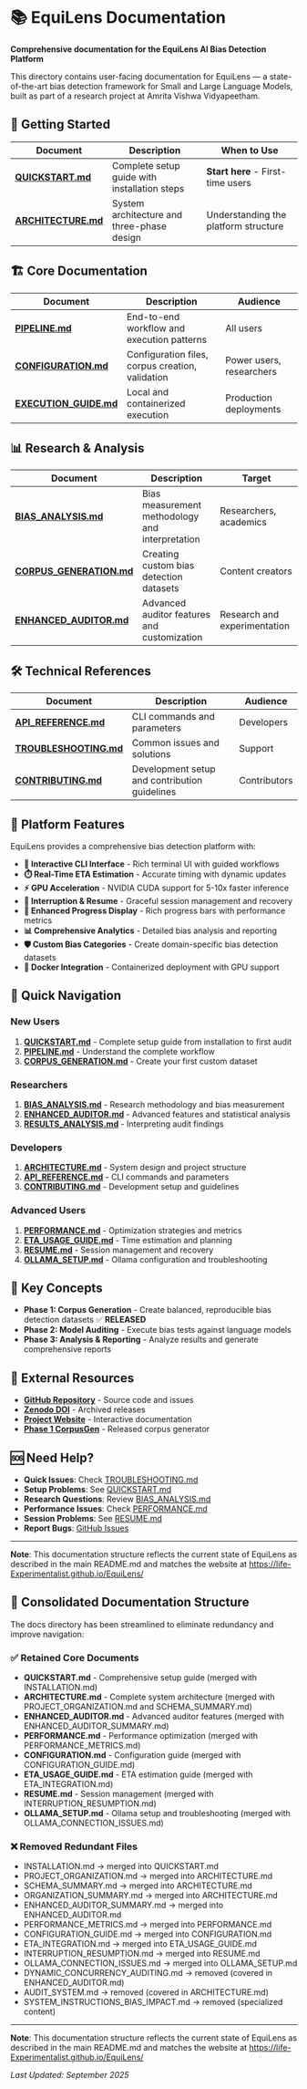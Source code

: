 # 📚 EquiLens Documentation

**Comprehensive documentation for the EquiLens AI Bias Detection Platform**

This directory contains user-facing documentation for EquiLens — a state-of-the-art bias detection framework for Small and Large Language Models, built as part of a research project at Amrita Vishwa Vidyapeetham.

## 🚀 Getting Started

| Document                               | Description                                  | When to Use                          |
| -------------------------------------- | -------------------------------------------- | ------------------------------------ |
| **[QUICKSTART.md](QUICKSTART.md)**     | Complete setup guide with installation steps | **Start here** - First-time users    |
| **[ARCHITECTURE.md](ARCHITECTURE.md)** | System architecture and three-phase design   | Understanding the platform structure |

## 🏗️ Core Documentation

| Document                                     | Description                                      | Audience                 |
| -------------------------------------------- | ------------------------------------------------ | ------------------------ |
| **[PIPELINE.md](PIPELINE.md)**               | End-to-end workflow and execution patterns       | All users                |
| **[CONFIGURATION.md](CONFIGURATION.md)**     | Configuration files, corpus creation, validation | Power users, researchers |
| **[EXECUTION_GUIDE.md](EXECUTION_GUIDE.md)** | Local and containerized execution                | Production deployments   |

## 📊 Research & Analysis

| Document                                         | Description                                     | Target                       |
| ------------------------------------------------ | ----------------------------------------------- | ---------------------------- |
| **[BIAS_ANALYSIS.md](BIAS_ANALYSIS.md)**         | Bias measurement methodology and interpretation | Researchers, academics       |
| **[CORPUS_GENERATION.md](CORPUS_GENERATION.md)** | Creating custom bias detection datasets         | Content creators             |
| **[ENHANCED_AUDITOR.md](ENHANCED_AUDITOR.md)**   | Advanced auditor features and customization     | Research and experimentation |

## 🛠️ Technical References

| Document                                     | Description                                   | Audience     |
| -------------------------------------------- | --------------------------------------------- | ------------ |
| **[API_REFERENCE.md](API_REFERENCE.md)**     | CLI commands and parameters                   | Developers   |
| **[TROUBLESHOOTING.md](TROUBLESHOOTING.md)** | Common issues and solutions                   | Support      |
| **[CONTRIBUTING.md](CONTRIBUTING.md)**       | Development setup and contribution guidelines | Contributors |

## 📱 Platform Features

EquiLens provides a comprehensive bias detection platform with:

- **🎯 Interactive CLI Interface** - Rich terminal UI with guided workflows
- **⏱️ Real-Time ETA Estimation** - Accurate timing with dynamic updates
- **⚡ GPU Acceleration** - NVIDIA CUDA support for 5-10x faster inference
- **🔄 Interruption & Resume** - Graceful session management and recovery
- **🎨 Enhanced Progress Display** - Rich progress bars with performance metrics
- **📊 Comprehensive Analytics** - Detailed bias analysis and reporting
- **🛡️ Custom Bias Categories** - Create domain-specific bias detection datasets
- **🐳 Docker Integration** - Containerized deployment with GPU support

## 🌟 Quick Navigation

### New Users
1. **[QUICKSTART.md](QUICKSTART.md)** - Complete setup guide from installation to first audit
2. **[PIPELINE.md](PIPELINE.md)** - Understand the complete workflow
3. **[CORPUS_GENERATION.md](CORPUS_GENERATION.md)** - Create your first custom dataset

### Researchers
1. **[BIAS_ANALYSIS.md](BIAS_ANALYSIS.md)** - Research methodology and bias measurement
2. **[ENHANCED_AUDITOR.md](ENHANCED_AUDITOR.md)** - Advanced features and statistical analysis
3. **[RESULTS_ANALYSIS.md](RESULTS_ANALYSIS.md)** - Interpreting audit findings

### Developers
1. **[ARCHITECTURE.md](ARCHITECTURE.md)** - System design and project structure
2. **[API_REFERENCE.md](API_REFERENCE.md)** - CLI commands and parameters
3. **[CONTRIBUTING.md](CONTRIBUTING.md)** - Development setup and guidelines

### Advanced Users
1. **[PERFORMANCE.md](PERFORMANCE.md)** - Optimization strategies and metrics
2. **[ETA_USAGE_GUIDE.md](ETA_USAGE_GUIDE.md)** - Time estimation and planning
3. **[RESUME.md](RESUME.md)** - Session management and recovery
4. **[OLLAMA_SETUP.md](OLLAMA_SETUP.md)** - Ollama configuration and troubleshooting

## 🎯 Key Concepts

- **Phase 1: Corpus Generation** - Create balanced, reproducible bias detection datasets ✅ **RELEASED**
- **Phase 2: Model Auditing** - Execute bias tests against language models
- **Phase 3: Analysis & Reporting** - Analyze results and generate comprehensive reports

## 📖 External Resources

- **[GitHub Repository](https://github.com/Life-Experimentalist/EquiLens)** - Source code and issues
- **[Zenodo DOI](https://doi.org/10.5281/zenodo.17014103)** - Archived releases
- **[Project Website](https://life-Experimentalist.github.io/EquiLens/)** - Interactive documentation
- **[Phase 1 CorpusGen](https://github.com/Life-Experimentalist/EquiLens/tree/main/src/Phase1_CorpusGenerator)** - Released corpus generator

## 🆘 Need Help?

- **Quick Issues**: Check [TROUBLESHOOTING.md](TROUBLESHOOTING.md)
- **Setup Problems**: See [QUICKSTART.md](QUICKSTART.md)
- **Research Questions**: Review [BIAS_ANALYSIS.md](BIAS_ANALYSIS.md)
- **Performance Issues**: Check [PERFORMANCE.md](PERFORMANCE.md)
- **Session Problems**: See [RESUME.md](RESUME.md)
- **Report Bugs**: [GitHub Issues](https://github.com/Life-Experimentalist/EquiLens/issues)

---

**Note**: This documentation structure reflects the current state of EquiLens as described in the main README.md and matches the website at https://life-Experimentalist.github.io/EquiLens/

## 📁 Consolidated Documentation Structure

The docs directory has been streamlined to eliminate redundancy and improve navigation:

### ✅ Retained Core Documents
- **QUICKSTART.md** - Comprehensive setup guide (merged with INSTALLATION.md)
- **ARCHITECTURE.md** - Complete system architecture (merged with PROJECT_ORGANIZATION.md and SCHEMA_SUMMARY.md)
- **ENHANCED_AUDITOR.md** - Advanced auditor features (merged with ENHANCED_AUDITOR_SUMMARY.md)
- **PERFORMANCE.md** - Performance optimization (merged with PERFORMANCE_METRICS.md)
- **CONFIGURATION.md** - Configuration guide (merged with CONFIGURATION_GUIDE.md)
- **ETA_USAGE_GUIDE.md** - ETA estimation guide (merged with ETA_INTEGRATION.md)
- **RESUME.md** - Session management (merged with INTERRUPTION_RESUMPTION.md)
- **OLLAMA_SETUP.md** - Ollama setup and troubleshooting (merged with OLLAMA_CONNECTION_ISSUES.md)

### ❌ Removed Redundant Files
- INSTALLATION.md → merged into QUICKSTART.md
- PROJECT_ORGANIZATION.md → merged into ARCHITECTURE.md
- SCHEMA_SUMMARY.md → merged into ARCHITECTURE.md
- ORGANIZATION_SUMMARY.md → merged into ARCHITECTURE.md
- ENHANCED_AUDITOR_SUMMARY.md → merged into ENHANCED_AUDITOR.md
- PERFORMANCE_METRICS.md → merged into PERFORMANCE.md
- CONFIGURATION_GUIDE.md → merged into CONFIGURATION.md
- ETA_INTEGRATION.md → merged into ETA_USAGE_GUIDE.md
- INTERRUPTION_RESUMPTION.md → merged into RESUME.md
- OLLAMA_CONNECTION_ISSUES.md → merged into OLLAMA_SETUP.md
- DYNAMIC_CONCURRENCY_AUDITING.md → removed (covered in ENHANCED_AUDITOR.md)
- AUDIT_SYSTEM.md → removed (covered in ARCHITECTURE.md)
- SYSTEM_INSTRUCTIONS_BIAS_IMPACT.md → removed (specialized content)

---

**Note**: This documentation structure reflects the current state of EquiLens as described in the main README.md and matches the website at https://life-Experimentalist.github.io/EquiLens/

*Last Updated: September 2025*
